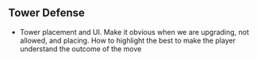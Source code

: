 ## Tower Defense
* Tower placement and UI.  Make it obvious when we are upgrading, not allowed,
  and placing.  How to highlight the best to make the player understand the
  outcome of the move
